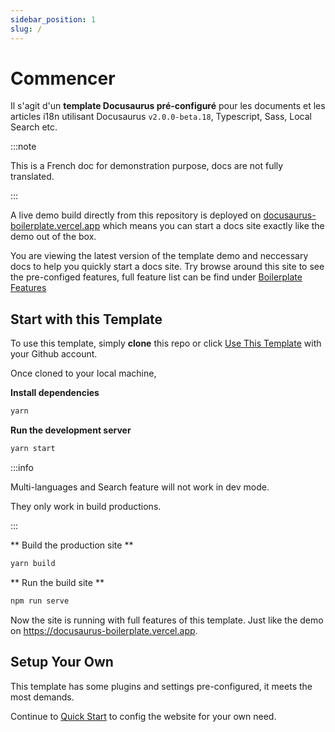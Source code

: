 ```yaml
---
sidebar_position: 1
slug: /
---
```


# Commencer

Il s'agit d'un **template Docusaurus pré-configuré** pour les documents et les articles i18n utilisant Docusaurus `v2.0.0-beta.18`, Typescript, Sass, Local Search etc.

:::note

This is a French doc for demonstration purpose, docs are not fully translated.

:::

A live demo build directly from this repository is deployed on [docusaurus-boilerplate.vercel.app](https://docusaurus-boilerplate.vercel.app) which means you can start a docs site exactly like the demo out of the box.

You are viewing the latest version of the template demo and neccessary docs to help you quickly start a docs site. Try browse around this site to see the pre-configed features, full feature list can be find under [Boilerplate Features](./features.md)

## Start with this Template

To use this template, simply **clone** this repo or click [Use This Template](https://github.com/arisac/docusaurus-boilerplate/generate) with your Github account.

Once cloned to your local machine,

**Install dependencies**

```bash
yarn
```

**Run the development server**

```bash
yarn start
```

:::info

Multi-languages and Search feature will not work in dev mode.

They only work in build productions.

:::

** Build the production site **

```bash
yarn build
```

** Run the build site **

```bash
npm run serve
```

Now the site is running with full features of this template. Just like the demo on https://docusaurus-boilerplate.vercel.app.

## Setup Your Own

This template has some plugins and settings pre-configured, it meets the most demands.

Continue to [Quick Start](./quick-start/index.md) to config the website for your own need.